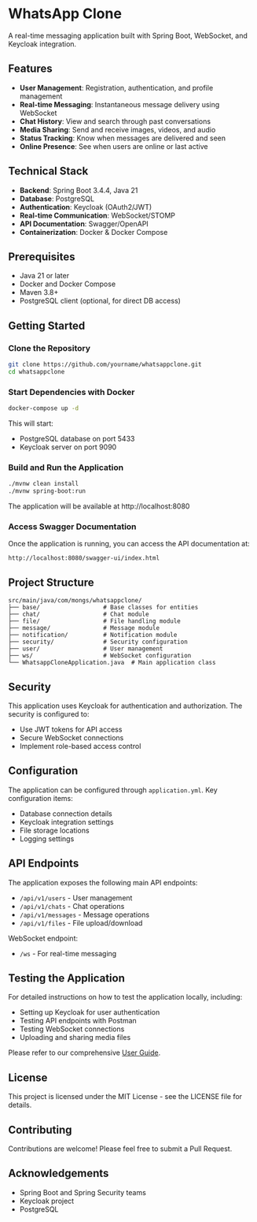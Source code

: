 # WhatsApp Clone

A real-time messaging application built with Spring Boot, WebSocket, and Keycloak integration.

## Features

- **User Management**: Registration, authentication, and profile management
- **Real-time Messaging**: Instantaneous message delivery using WebSocket
- **Chat History**: View and search through past conversations
- **Media Sharing**: Send and receive images, videos, and audio
- **Status Tracking**: Know when messages are delivered and seen
- **Online Presence**: See when users are online or last active

## Technical Stack

- **Backend**: Spring Boot 3.4.4, Java 21
- **Database**: PostgreSQL
- **Authentication**: Keycloak (OAuth2/JWT)
- **Real-time Communication**: WebSocket/STOMP
- **API Documentation**: Swagger/OpenAPI
- **Containerization**: Docker & Docker Compose

## Prerequisites

- Java 21 or later
- Docker and Docker Compose
- Maven 3.8+
- PostgreSQL client (optional, for direct DB access)

## Getting Started

### Clone the Repository

```bash
git clone https://github.com/yourname/whatsappclone.git
cd whatsappclone
```

### Start Dependencies with Docker

```bash
docker-compose up -d
```

This will start:
- PostgreSQL database on port 5433
- Keycloak server on port 9090

### Build and Run the Application

```bash
./mvnw clean install
./mvnw spring-boot:run
```

The application will be available at http://localhost:8080

### Access Swagger Documentation

Once the application is running, you can access the API documentation at:

```
http://localhost:8080/swagger-ui/index.html
```

## Project Structure

```
src/main/java/com/mongs/whatsappclone/
├── base/                  # Base classes for entities
├── chat/                  # Chat module
├── file/                  # File handling module
├── message/               # Message module
├── notification/          # Notification module
├── security/              # Security configuration
├── user/                  # User management
├── ws/                    # WebSocket configuration
└── WhatsappCloneApplication.java  # Main application class
```

## Security

This application uses Keycloak for authentication and authorization. The security is configured to:

- Use JWT tokens for API access
- Secure WebSocket connections
- Implement role-based access control

## Configuration

The application can be configured through `application.yml`. Key configuration items:

- Database connection details
- Keycloak integration settings
- File storage locations
- Logging settings

## API Endpoints

The application exposes the following main API endpoints:

- `/api/v1/users` - User management
- `/api/v1/chats` - Chat operations
- `/api/v1/messages` - Message operations
- `/api/v1/files` - File upload/download

WebSocket endpoint:
- `/ws` - For real-time messaging

## Testing the Application

For detailed instructions on how to test the application locally, including:
- Setting up Keycloak for user authentication
- Testing API endpoints with Postman
- Testing WebSocket connections
- Uploading and sharing media files

Please refer to our comprehensive [User Guide](USER_GUIDE.md).

## License

This project is licensed under the MIT License - see the LICENSE file for details.

## Contributing

Contributions are welcome! Please feel free to submit a Pull Request.

## Acknowledgements

- Spring Boot and Spring Security teams
- Keycloak project
- PostgreSQL 